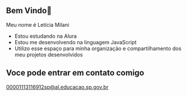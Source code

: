 ## Bem Vindo🩷
Meu nome é Letícia Milani

- Estou estudando na Alura
- Estou me desenvolvendo na linguagem JavaScript
- Utilizo esse espaço para minha organização e compartilhamento dos meu projetos desenvolvidos

## Voce pode entrar em contato comigo 
00001113116912sp@al.educacao.sp.gov.br
